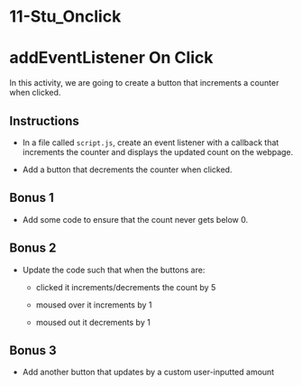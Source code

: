 # 11-Stu_Onclick

# addEventListener On Click

In this activity, we are going to create a button that increments a counter when clicked.

## Instructions

* In a file called `script.js`, create an event listener with a callback that increments the counter and displays the updated count on the webpage.

* Add a button that decrements the counter when clicked.

## Bonus 1

* Add some code to ensure that the count never gets below 0.

## Bonus 2

* Update the code such that when the buttons are:

    * clicked it increments/decrements the count by 5

    * moused over it increments by 1

    * moused out it decrements by 1

## Bonus 3

* Add another button that updates by a custom user-inputted amount
